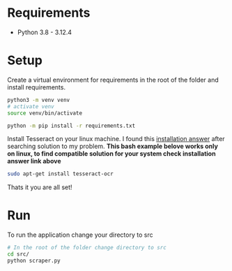 # Requirements

- Python 3.8 - 3.12.4

# Setup

Create a virtual environment for requirements in the root of the folder and install requirements.

```bash
python3 -m venv venv
# activate venv
source venv/bin/activate

python -m pip install -r requirements.txt
```

Install Tesseract on your linux machine. I found this [installation answer](https://openprompt.co/conversations/4164) after searching solution to my problem. __This bash example belove works only on linux, to find compatible solution for your system check installation answer link above__

```bash
sudo apt-get install tesseract-ocr
```

Thats it you are all set!

# Run

To run the application change your directory to src

```bash
# In the root of the folder change directory to src
cd src/
python scraper.py
```